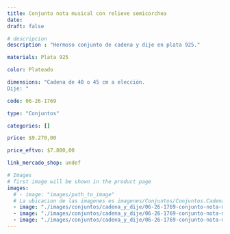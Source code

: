 ```yaml
---
title: Conjunto nota musical con relieve semicorchea
date: 
draft: false

# descripcion
description : "Hermoso conjunto de cadena y dije en plata 925."

materials: Plata 925

color: Plateado

dimensions: "Cadena de 40 o 45 cm a elección.
Dije: "

code: 06-26-1769

type: "Conjuntos"

categories: []

price: $9.270,00

price_eftvo: $7.880,00

link_mercado_shop: undef

# Images
# first image will be shown in the product page
images:
  # - image: "images/path_to_image"
  # La ubicacion de las imagenes es imagenes/Conjuntos/Conjuntos.Cadena y Dije/06-26-1769-conjunto-nota-musical-con-relieve-semicorchea
  - image: "./images/conjuntos/cadena_y_dije/06-26-1769-conjunto-nota-musical-con-relieve-semicorchea_a.jpg"
  - image: "./images/conjuntos/cadena_y_dije/06-26-1769-conjunto-nota-musical-con-relieve-semicorchea_b.jpg"
  - image: "./images/conjuntos/cadena_y_dije/06-26-1769-conjunto-nota-musical-con-relieve-semicorchea_c.jpg"
---
```

